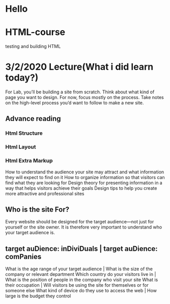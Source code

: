 # Hello
# HTML-course
testing and building HTML


# 3/2/2020 Lecture(What i did learn today?)
For Lab, you’ll be building a site from scratch.
Think about what kind of page you want to design.
For now, focus mostly on the process. Take notes on the high-level process you’d want to follow to make a new site.


## Advance reading
### Html Structure
### Html Layout
### Html Extra Markup


How to understand the audience your site may attract and  what information they will expect to find on it
How to organize information so that visitors can find what they are looking for
Design theory for presenting information in a way that helps visitors achieve their goals
Design tips to help you create more attractive and professional sites
 
 ## Who is the site For?
Every website should be designed for the target audience—not just for yourself or the site owner. It is therefore very important to understand who your target audience is.

target auDience: inDiviDuals | target auDience: comPanies
---------------------------------------------------------
What is the age range of your target audience | What is the size of the company or relevant department
Which country do your visitors live in | What is the position of people in the company who visit your site
What is their occupation | Will visitors be using the site for themselves or for someone else
What kind of device do they use to access the web | How large is the budget they control


